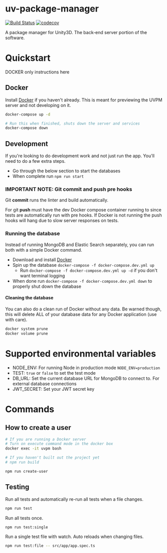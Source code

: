 # uv-package-manager

[![Build Status](https://travis-ci.org/ashblue/uvpm-server.svg?branch=master)](https://travis-ci.org/ashblue/uvpm-server)
[![codecov](https://codecov.io/gh/ashblue/uvpm-server/branch/master/graph/badge.svg)](https://codecov.io/gh/ashblue/uvpm-server)

A package manager for Unity3D. The back-end server portion of the software.

# Quickstart

DOCKER only instructions here

## Docker

Install [Docker](https://www.docker.com) if you haven't already. This is meant for
previewing the UVPM server and not developing on it.

```bash
docker-compose up -d

# Run this when finished, shuts down the server and services
docker-compose down
```

## Development

If you're looking to do development work and not just run the app. You'll need to do a
few extra steps.

* Go through the below section to start the databases
* When complete run `npm run start`

### IMPORTANT NOTE: Git commit and push pre hooks 

Git **commit** runs the linter and build automatically.

For git **push** must have the dev Docker compose container running to 
since tests are automatically run with pre hooks. If Docker is not running the
push hooks will hang due to slow server responses on tests.

### Running the database

Instead of running MongoDB and Elastic Search separately, you can run both with a simple
Docker command.

* Download and install [Docker](https://www.docker.com/)
* Spin up the database `docker-compose -f docker-compose.dev.yml up`
  * Run `docker-compose -f docker-compose.dev.yml up -d` if you don't want terminal logging
* When done run `docker-compose -f docker-compose.dev.yml down` to properly shut down the database

#### Cleaning the database

You can also do a clean run of Docker without any data. Be warned though, this will delete ALL of your
database data for any Docker application (use with care).

```bash
docker system prune
docker volume prune
```

# Supported environmental variables

* NODE_ENV: For running Node in production mode `NODE_ENV=production`
* TEST: `true` or `false` to set the test mode
* DB_URL: Set the current database URL for MongoDB to connect to. For external database connections
* JWT_SECRET: Set your JWT secret key

# Commands

## How to create a user

```bash
# If you are running a Docker server
# Turn on execute command mode in the docker box
docker exec -it uvpm bash

# If you haven't built out the project yet
# npm run build

npm run create-user
```

## Testing

Run all tests and automatically re-run all tests when a file changes.

```bash
npm run test
```

Run all tests once.

```bash
npm run test:single
```

Run a single test file with watch. Auto reloads when changing files.

```bash
npm run test:file -- src/app/app.spec.ts
```
